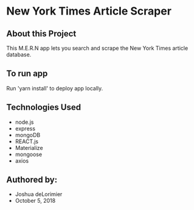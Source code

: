 # New York Times Article Scraper

## About this Project

This M.E.R.N app lets you search and scrape the New York Times article database. 

## To run app

Run 'yarn install' to deploy app locally.

## Technologies Used

- node.js
- express
- mongoDB
- REACT.js
- Materialize
- mongoose
- axios

## Authored by:

- Joshua deLorimier
- October 5, 2018
